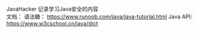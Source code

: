 JavaHacker
记录学习Java安全的内容
<br>
文档：
语法糖：
https://www.runoob.com/java/java-tutorial.html
Java API:
https://www.w3cschool.cn/java/dict